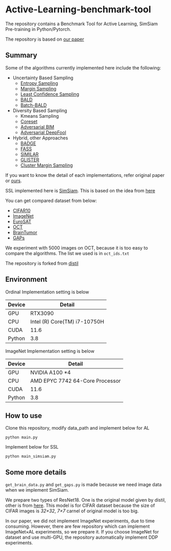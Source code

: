 # Active-Learning-benchmark-tool

The repository contains a Benchmark Tool for Active Learning, SimSiam Pre-training in Python/Pytorch.

The repository is based on [our paper]()

## Summary

Some of the algorithms currently implemented here include the following:

- Uncertainty Based Sampling
    - [Entropy Sampling](https://people.math.harvard.edu/~ctm/home/text/others/shannon/entropy/entropy.pdf)
    - [Margin Sampling](http://ufldl.stanford.edu/housenumbers/nips2011_housenumbers.pdf)
    - [Least Confidence Sampling](https://ieeexplore.ieee.org/document/6889457)
    - [BALD](https://arxiv.org/abs/1703.02910)
    - [Batch-BALD](https://arxiv.org/abs/1906.08158)
- Diversity Based Sampling
    - Kmeans Sampling
    - [Coreset](https://arxiv.org/abs/1708.00489)
    - [Adversarial BIM](https://arxiv.org/abs/1904.00370)
    - [Adversarial DeepFool](https://arxiv.org/abs/1904.00370)
- Hybrid, other Approaches
    - [BADGE](https://arxiv.org/abs/1906.03671)
    - [FASS](https://openreview.net/forum?id=ByZf6qZuZS)
    - [SIMILAR](https://arxiv.org/abs/2107.00717)
    - [GLISTER](https://arxiv.org/abs/2012.10630)
    - [Cluster Margin Sampling](https://arxiv.org/abs/2107.14263)

If you want to know the detail of each implementations, refer original paper or [ours]().

SSL implemented here is [SimSiam](https://github.com/facebookresearch/simsiam). This is based on the idea from [here](https://arxiv.org/abs/2011.10566)

You can get compared dataset from below: 

- [CIFAR10](https://www.cs.toronto.edu/~kriz/cifar.html)
- [ImageNet](https://image-net.org/challenges/LSVRC/2012/index)
- [EuroSAT](https://github.com/phelber/EuroSAT)
- [OCT](https://www.kaggle.com/datasets/paultimothymooney/kermany2018)
- [BrainTumor](https://figshare.com/articles/dataset/brain_tumor_dataset/1512427)
- [GAPs](https://www.tu-ilmenau.de/universitaet/fakultaeten/fakultaet-informatik-und-automatisierung/profil/institute-und-fachgebiete/institut-fuer-technische-informatik-und-ingenieurinformatik/fachgebiet-neuroinformatik-und-kognitive-robotik/data-sets-code/german-asphalt-pavement-distress-dataset-gaps)

We experiment with 5000 images on OCT, because it is too easy to compare the algorithms.
The list we used is in ```oct_ids.txt```

The repository is forked from [distil](https://github.com/decile-team/distil)



## Environment
Ordinal Implementation setting is below

|  Device |  Detail  |
|  --  |  --  |
|  GPU  |  RTX3090  |
|  CPU  |  Intel (R) Core(TM) i7-10750H  |
|  CUDA  |  11.6  |
|  Python  |  3.8  |

ImageNet Implementation setting is below

|  Device |  Detail  |
|  --  |  --  |
|  GPU  |  NVIDIA A100 *4  |
|  CPU  |  AMD EPYC 7742 64-Core Processor  |
|  CUDA  |  11.6  |
|  Python  |  3.8  |

## How to use
Clone this repository, modify data_path and implement below for AL

```python main.py```

Implement below for SSL

```python main_simsiam.py```

## Some more details
```get_brain_data.py``` and ```get_gaps.py``` is made because we need image data when we implement SimSiam.

We prepare two types of ResNet18. One is the original model given by distil, other is from [here](https://github.com/kuangliu/pytorch-cifar).
This model is for CIFAR dataset because the size of CIFAR images is *32×32*, *7×7* carnel of original model is too big.

In our paper, we did not implement ImageNet experiments, due to time consuming. However, there are few repository which can implement ImageNet×AL experiments, so we prepare it. If you choose ImageNet for dataset and use multi-GPU, the repository automatically implement DDP experiments.